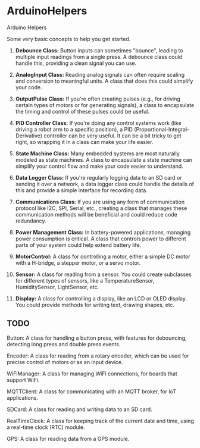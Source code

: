 # ArduinoHelpers

Arduino Helpers

Some very basic concepts to help you get started.

1. __Debounce Class:__ Button inputs can sometimes "bounce", leading to multiple input readings from a single press. A debounce class could handle this, providing a clean signal you can use.


2. __AnalogInput Class:__ Reading analog signals can often require scaling and conversion to meaningful units. A class that does this could simplify your code.


3. __OutputPulse Class:__ If you're often creating pulses (e.g., for driving certain types of motors or for generating signals), a class to encapsulate the timing and control of these pulses could be useful.


4. __PID Controller Class:__ If you're doing any control systems work (like driving a robot arm to a specific position), a PID (Proportional-Integral-Derivative) controller can be very useful. It can be a bit tricky to get right, so wrapping it in a class can make your life easier.


5. __State Machine Class:__ Many embedded systems are most naturally modeled as state machines. A class to encapsulate a state machine can simplify your control flow and make your code easier to understand.


6. __Data Logger Class:__ If you're regularly logging data to an SD card or sending it over a network, a data logger class could handle the details of this and provide a simple interface for recording data.


7. __Communications Class:__ If you are using any form of communication protocol like I2C, SPI, Serial, etc., creating a class that manages these communication methods will be beneficial and could reduce code redundancy.


8. __Power Management Class:__ In battery-powered applications, managing power consumption is critical. A class that controls power to different parts of your system could help extend battery life.


9. __MotorControl:__ A class for controlling a motor, either a simple DC motor with a H-bridge, a stepper motor, or a servo motor.


10. __Sensor:__ A class for reading from a sensor. You could create subclasses for different types of sensors, like a TemperatureSensor, HumiditySensor, LightSensor, etc.

11. __Display:__ A class for controlling a display, like an LCD or OLED display. You could provide methods for writing text, drawing shapes, etc.


## TODO


Button: A class for handling a button press, with features for debouncing, detecting long press and double press events.

Encoder: A class for reading from a rotary encoder, which can be used for precise control of motors or as an input device.

WiFiManager: A class for managing WiFi connections, for boards that support WiFi.

MQTTClient: A class for communicating with an MQTT broker, for IoT applications.

SDCard: A class for reading and writing data to an SD card.

RealTimeClock: A class for keeping track of the current date and time, using a real-time clock (RTC) module.

GPS: A class for reading data from a GPS module.
